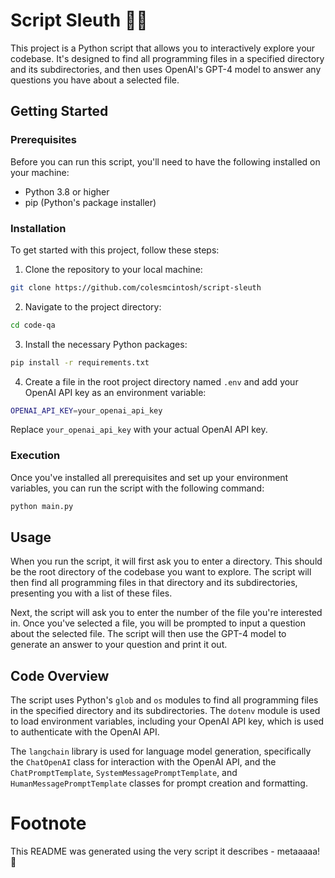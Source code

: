# Script Sleuth 🕵️‍♂️

This project is a Python script that allows you to interactively explore your codebase. It's designed to find all programming files in a specified directory and its subdirectories, and then uses OpenAI's GPT-4 model to answer any questions you have about a selected file.

## Getting Started

### Prerequisites

Before you can run this script, you'll need to have the following installed on your machine:

- Python 3.8 or higher
- pip (Python's package installer)

### Installation

To get started with this project, follow these steps:

1. Clone the repository to your local machine:
```bash
git clone https://github.com/colesmcintosh/script-sleuth
```

2. Navigate to the project directory:
```bash
cd code-qa
```

3. Install the necessary Python packages:
```bash
pip install -r requirements.txt
```

4. Create a file in the root project directory named `.env` and add your OpenAI API key as an environment variable:
```bash
OPENAI_API_KEY=your_openai_api_key
```
Replace `your_openai_api_key` with your actual OpenAI API key.

### Execution

Once you've installed all prerequisites and set up your environment variables, you can run the script with the following command:
```bash
python main.py
```

## Usage

When you run the script, it will first ask you to enter a directory. This should be the root directory of the codebase you want to explore. The script will then find all programming files in that directory and its subdirectories, presenting you with a list of these files.

Next, the script will ask you to enter the number of the file you're interested in. Once you've selected a file, you will be prompted to input a question about the selected file. The script will then use the GPT-4 model to generate an answer to your question and print it out.

## Code Overview

The script uses Python's `glob` and `os` modules to find all programming files in the specified directory and its subdirectories. The `dotenv` module is used to load environment variables, including your OpenAI API key, which is used to authenticate with the OpenAI API.

The `langchain` library is used for language model generation, specifically the `ChatOpenAI` class for interaction with the OpenAI API, and the `ChatPromptTemplate`, `SystemMessagePromptTemplate`, and `HumanMessagePromptTemplate` classes for prompt creation and formatting.

# Footnote

This README was generated using the very script it describes - metaaaaa! 🤩
